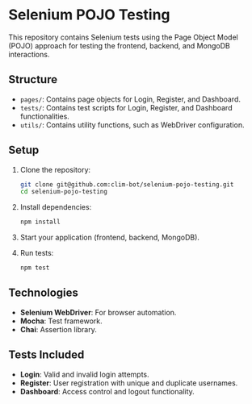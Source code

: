 
# Selenium POJO Testing

This repository contains Selenium tests using the Page Object Model (POJO) approach for testing the frontend, backend, and MongoDB interactions.

## Structure

- `pages/`: Contains page objects for Login, Register, and Dashboard.
- `tests/`: Contains test scripts for Login, Register, and Dashboard functionalities.
- `utils/`: Contains utility functions, such as WebDriver configuration.

## Setup

1. Clone the repository:
   ```bash
   git clone git@github.com:clim-bot/selenium-pojo-testing.git
   cd selenium-pojo-testing
   ```

2. Install dependencies:
   ```bash
   npm install
   ```

3. Start your application (frontend, backend, MongoDB).

4. Run tests:
   ```bash
   npm test
   ```

## Technologies

- **Selenium WebDriver**: For browser automation.
- **Mocha**: Test framework.
- **Chai**: Assertion library.

## Tests Included

- **Login**: Valid and invalid login attempts.
- **Register**: User registration with unique and duplicate usernames.
- **Dashboard**: Access control and logout functionality.
